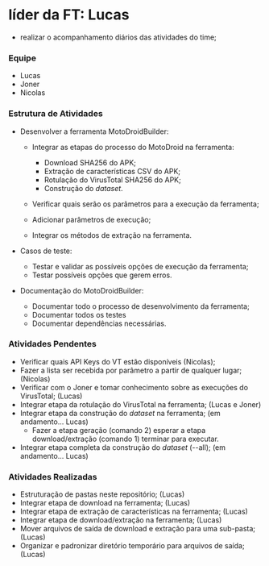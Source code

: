 # líder da FT: Lucas
- realizar o acompanhamento diários das atividades do time;

### Equipe

- Lucas
- Joner
- Nicolas

### Estrutura de Atividades

- Desenvolver a ferramenta MotoDroidBuilder:

    - Integrar as etapas do processo do MotoDroid na ferramenta:
        - Download SHA256 do APK;
        - Extração de características CSV do APK;
        - Rotulação do VirusTotal SHA256 do APK;
        - Construção do *dataset*.

    - Verificar quais serão os parâmetros para a execução da ferramenta;
    - Adicionar parâmetros de execução;
    - Integrar os métodos de extração na ferramenta.

- Casos de teste:
    - Testar e validar as possíveis opções de execução da ferramenta;
    - Testar possíveis opções que gerem erros.

- Documentação do MotoDroidBuilder:
    - Documentar todo o processo de desenvolvimento da ferramenta;
    - Documentar todos os testes
    - Documentar dependências necessárias.

### Atividades Pendentes

- Verificar quais API Keys do VT estão disponíveis (Nicolas);
- Fazer a lista ser recebida por parâmetro a partir de qualquer lugar; (Nicolas)
- Verificar com o Joner e tomar conhecimento sobre as execuções do VirusTotal; (Lucas)
- Integrar etapa da rotulação do VirusTotal na ferramenta; (Lucas e Joner)
- Integrar etapa da construção do *dataset* na ferramenta; (em andamento... Lucas)
    - Fazer a etapa geração (comando 2) esperar a etapa download/extração (comando 1) terminar para executar.
- Integrar etapa completa da construção do *dataset* (--all); (em andamento... Lucas)

### Atividades Realizadas
- Estruturação de pastas neste repositório; (Lucas)
- Integrar etapa de download na ferramenta; (Lucas)
- Integrar etapa de extração de características na ferramenta; (Lucas)
- Integrar etapa de download/extração na ferramenta; (Lucas)
- Mover arquivos de saída de download e extração para uma sub-pasta; (Lucas)
- Organizar e padronizar diretório temporário para arquivos de saída; (Lucas)

